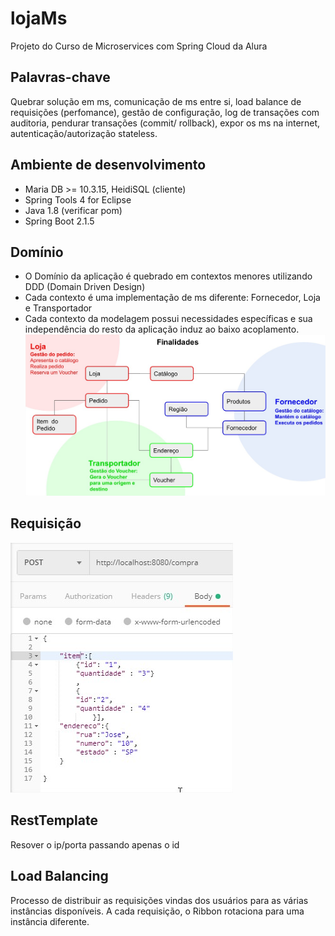 # lojaMs
Projeto do Curso de Microservices com Spring Cloud da Alura

## Palavras-chave
Quebrar solução em ms, comunicação de ms entre si, load balance de requisições (perfomance), gestão de configuração, log de transações com auditoria, pendurar transações (commit/ rollback), expor os ms na internet, autenticação/autorização stateless.

## Ambiente de desenvolvimento
- Maria DB >= 10.3.15, HeidiSQL (cliente)
- Spring Tools 4 for Eclipse
- Java 1.8 (verificar pom)
- Spring Boot 2.1.5

## Domínio
- O Domínio da aplicação é quebrado em contextos menores utilizando DDD (Domain Driven Design)
- Cada contexto é uma implementação de ms diferente: Fornecedor, Loja e Transportador
- Cada contexto da modelagem possui necessidades específicas e sua independência do resto da aplicação induz ao baixo acoplamento.
![Contexto](https://github.com/j19791/lojaMs/blob/master/contexto.jpg)

## Requisição
![Contexto](https://github.com/j19791/lojaMs/blob/master/imagens/aula1_requisicao_json.jpg)

## RestTemplate
Resover o ip/porta passando apenas o id 

## Load Balancing 
Processo de distribuir as requisições vindas dos usuários para as várias instâncias disponíveis. A cada requisição, o Ribbon rotaciona para uma instância diferente.